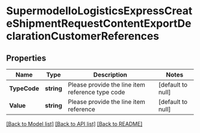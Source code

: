 # SupermodelIoLogisticsExpressCreateShipmentRequestContentExportDeclarationCustomerReferences

## Properties
Name | Type | Description | Notes
------------ | ------------- | ------------- | -------------
**TypeCode** | **string** | Please provide the line item reference type code | [default to null]
**Value** | **string** | Please provide the line item reference | [default to null]

[[Back to Model list]](../README.md#documentation-for-models) [[Back to API list]](../README.md#documentation-for-api-endpoints) [[Back to README]](../README.md)

